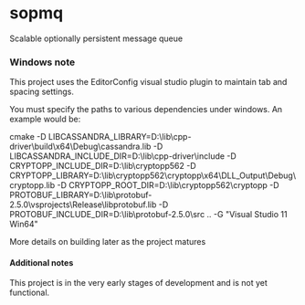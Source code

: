 sopmq
=====

Scalable optionally persistent message queue

### Windows note

This project uses the EditorConfig visual studio plugin to maintain tab and spacing settings.

You must specify the paths to various dependencies under windows. An example would be:

cmake -D LIBCASSANDRA_LIBRARY=D:\lib\cpp-driver\build\x64\Debug\cassandra.lib -D LIBCASSANDRA_INCLUDE_DIR=D:\lib\cpp-driver\include -D CRYPTOPP_INCLUDE_DIR=D:\lib\cryptopp562 -D CRYPTOPP_LIBRARY=D:\lib\cryptopp562\cryptopp\x64\DLL_Output\Debug\cryptopp.lib -D CRYPTOPP_ROOT_DIR=D:\lib\cryptopp562\cryptopp -D PROTOBUF_LIBRARY=D:\lib\protobuf-2.5.0\vsprojects\Release\libprotobuf.lib -D PROTOBUF_INCLUDE_DIR=D:\lib\protobuf-2.5.0\src .. -G "Visual Studio 11 Win64"

More details on building later as the project matures

#### Additional notes

This project is in the very early stages of development and is not yet functional.
